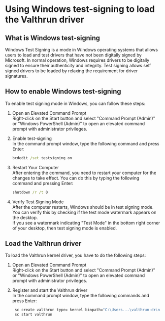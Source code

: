 # Using Windows test-signing to load the Valthrun driver
## What is Windows test-signing
Windows Test Signing is a mode in Windows operating systems that allows users to load and test drivers that have not been digitally signed by Microsoft. In normal operation, Windows requires drivers to be digitally signed to ensure their authenticity and integrity. Test signing allows self signed drivers to be loaded by relaxing the requirement for driver signatures.

## How to enable Windows test-signing
To enable test signing mode in Windows, you can follow these steps:
1. Open an Elevated Command Prompt  
   Right-click on the Start button and select "Command Prompt (Admin)" or "Windows PowerShell (Admin)" to open an elevated command prompt with administrator privileges.

2. Enable test-signing  
   In the command prompt window, type the following command and press Enter:
   ```cmd
   bcdedit /set testsigning on
    ```

3. Restart Your Computer  
   After entering the command, you need to restart your computer for the changes to take effect. 
   You can do this by typing the following command and pressing Enter:
   ```cmd
   shutdown /r /t 0
   ```

4. Verify Test Signing Mode  
   After the computer restarts, Windows should be in test signing mode.  
   You can verify this by checking if the test mode watermark appears on the desktop.  
   If you see a watermark indicating "Test Mode" in the bottom right corner of your desktop, then test signing mode is enabled.

## Load the Valthrun driver
To load the Valthrun kernel driver, you have to do the following steps:
1. Open an Elevated Command Prompt  
   Right-click on the Start button and select "Command Prompt (Admin)" or "Windows PowerShell (Admin)" to open an elevated command prompt with administrator privileges.

2. Register and start the Valthrun driver  
   In the command prompt window, type the following commands and press Enter:
   ```cmd
    sc create valthrun type= kernel binpath="C:\Users...\valthrun-driver.sys"
    sc start valthrun 
    ```
